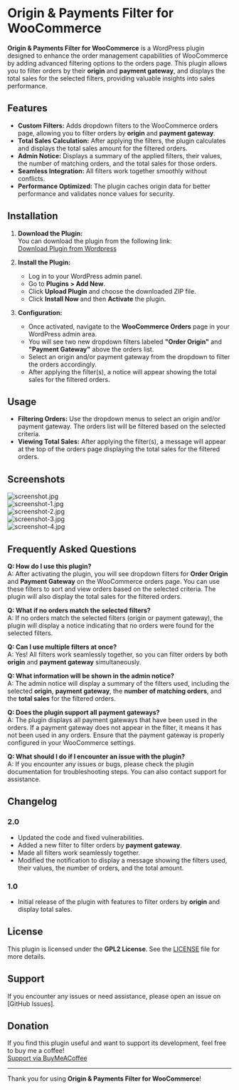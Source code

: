 # Origin & Payments Filter for WooCommerce

**Origin & Payments Filter for WooCommerce** is a WordPress plugin designed to enhance the order management capabilities of WooCommerce by adding advanced filtering options to the orders page. This plugin allows you to filter orders by their **origin** and **payment gateway**, and displays the total sales for the selected filters, providing valuable insights into sales performance.

## Features
- **Custom Filters:** Adds dropdown filters to the WooCommerce orders page, allowing you to filter orders by **origin** and **payment gateway**.
- **Total Sales Calculation:** After applying the filters, the plugin calculates and displays the total sales amount for the filtered orders.
- **Admin Notice:** Displays a summary of the applied filters, their values, the number of matching orders, and the total sales for those orders.
- **Seamless Integration:** All filters work together smoothly without conflicts.
- **Performance Optimized:** The plugin caches origin data for better performance and validates nonce values for security.

## Installation
1. **Download the Plugin:**  
   You can download the plugin from the following link:  
   [Download Plugin from Wordpress](https://wordpress.org/plugins/origin-filter-for-woocommerce)

2. **Install the Plugin:**  
   - Log in to your WordPress admin panel.
   - Go to **Plugins > Add New**.
   - Click **Upload Plugin** and choose the downloaded ZIP file.
   - Click **Install Now** and then **Activate** the plugin.

3. **Configuration:**  
   - Once activated, navigate to the **WooCommerce Orders** page in your WordPress admin area.
   - You will see two new dropdown filters labeled **"Order Origin"** and **"Payment Gateway"** above the orders list.
   - Select an origin and/or payment gateway from the dropdown to filter the orders accordingly.
   - After applying the filter(s), a notice will appear showing the total sales for the filtered orders.

## Usage
- **Filtering Orders:** Use the dropdown menus to select an origin and/or payment gateway. The orders list will be filtered based on the selected criteria.
- **Viewing Total Sales:** After applying the filter(s), a message will appear at the top of the orders page displaying the total sales for the filtered orders.

## Screenshots
![screenshot.jpg](https://i.postimg.cc/3RfyDmbn/screenshot.jpg)  
![screenshot-1.jpg](https://i.postimg.cc/htsGNVbM/screenshot-1.jpg)  
![screenshot-2.jpg](https://i.postimg.cc/hjzPJ6F3/screenshot-2.jpg)  
![screenshot-3.jpg](https://i.postimg.cc/6Q1ppwPv/screenshot-3.jpg)  
![screenshot-4.jpg](https://i.postimg.cc/1tkRDBsR/screenshot-4.jpg)

## Frequently Asked Questions

**Q: How do I use this plugin?**  
A: After activating the plugin, you will see dropdown filters for **Order Origin** and **Payment Gateway** on the WooCommerce orders page. You can use these filters to sort and view orders based on the selected criteria. The plugin will also display the total sales for the filtered orders.

**Q: What if no orders match the selected filters?**  
A: If no orders match the selected filters (origin or payment gateway), the plugin will display a notice indicating that no orders were found for the selected filters.

**Q: Can I use multiple filters at once?**  
A: Yes! All filters work seamlessly together, so you can filter orders by both **origin** and **payment gateway** simultaneously.

**Q: What information will be shown in the admin notice?**  
A: The admin notice will display a summary of the filters used, including the selected **origin**, **payment gateway**, the **number of matching orders**, and the **total sales** for the filtered orders.

**Q: Does the plugin support all payment gateways?**  
A: The plugin displays all payment gateways that have been used in the orders. If a payment gateway does not appear in the filter, it means it has not been used in any orders. Ensure that the payment gateway is properly configured in your WooCommerce settings.

**Q: What should I do if I encounter an issue with the plugin?**  
A: If you encounter any issues or bugs, please check the plugin documentation for troubleshooting steps. You can also contact support for assistance.

## Changelog

### 2.0
- Updated the code and fixed vulnerabilities.
- Added a new filter to filter orders by **payment gateway**.
- Made all filters work seamlessly together.
- Modified the notification to display a message showing the filters used, their values, the number of orders, and the total amount.

### 1.0
- Initial release of the plugin with features to filter orders by **origin** and display total sales.

## License
This plugin is licensed under the **GPL2 License**. See the [LICENSE](LICENSE) file for more details.

## Support
If you encounter any issues or need assistance, please open an issue on [GitHub Issues].

## Donation
If you find this plugin useful and want to support its development, feel free to buy me a coffee!  
[Support via BuyMeACoffee](https://buymeacoffee.com/georgos)

---

Thank you for using **Origin & Payments Filter for WooCommerce**!
